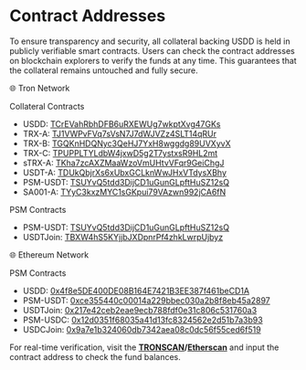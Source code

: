 # Contract Addresses

To ensure transparency and security, all collateral backing USDD is held in publicly verifiable smart contracts. Users can check the contract addresses on blockchain explorers to verify the funds at any time. This guarantees that the collateral remains untouched and fully secure.

🌐 Tron Network

Collateral Contracts

* USDD: [TCrEVahRbhDFB6uRXEWUg7wkptXvg47GKs](https://tronscan.org/#/address/TCrEVahRbhDFB6uRXEWUg7wkptXvg47GKs)
* TRX-A: [TJ1VWPvFVq7sVsN7J7dWJVZz4SLT14qRUr](https://tronscan.org/#/contract/TJ1VWPvFVq7sVsN7J7dWJVZz4SLT14qRUr)
* TRX-B: [TGQKnHDQNyc3QeHJ7YxH8wggdg89UVXyvX](https://tronscan.org/#/contract/TGQKnHDQNyc3QeHJ7YxH8wggdg89UVXyvX)
* TRX-C: [TPUPPLTYLdbW4jxwD5g2T7ystxsR9HL2mt](https://tronscan.org/#/contract/TPUPPLTYLdbW4jxwD5g2T7ystxsR9HL2mt)
* sTRX-A: [TKha7zcAXZMaaWzoVmUHtvVFqr9GeiChgJ](https://tronscan.org/#/contract/TKha7zcAXZMaaWzoVmUHtvVFqr9GeiChgJ)
* USDT-A: [TDUkQbjrXs6xUbxGCLknWwJHxVTdysXBhy](https://tronscan.org/#/contract/TDUkQbjrXs6xUbxGCLknWwJHxVTdysXBhy)
* PSM-USDT: [TSUYvQ5tdd3DijCD1uGunGLpftHuSZ12sQ](https://tronscan.org/#/contract/TSUYvQ5tdd3DijCD1uGunGLpftHuSZ12sQ)
* SA001-A: [TYyC3kxzMYC1sGKpui79VAzwn992jCA6fN](https://tronscan.org/#/contract/TYyC3kxzMYC1sGKpui79VAzwn992jCA6fN)

PSM Contracts

* PSM-USDT: [TSUYvQ5tdd3DijCD1uGunGLpftHuSZ12sQ](https://tronscan.org/#/contract/TSUYvQ5tdd3DijCD1uGunGLpftHuSZ12sQ)
* USDTJoin: [TBXW4hS5KYjjbJXDpnrPf4zhkLwrpUjbyz](https://tronscan.org/#/contract/TBXW4hS5KYjjbJXDpnrPf4zhkLwrpUjbyz)



🌐 Ethereum Network

PSM Contracts

* USDD: [0x4f8e5DE400DE08B164E7421B3EE387f461beCD1A](https://etherscan.io/address/0x4f8e5de400de08b164e7421b3ee387f461becd1a)
* PSM-USDT: [0xce355440c00014a229bbec030a2b8f8eb45a2897](https://etherscan.io/address/0xce355440c00014a229bbec030a2b8f8eb45a2897)
* USDTJoin: [0x217e42ceb2eae9ecb788fdf0e31c806c531760a3](https://etherscan.io/address/0x217e42ceb2eae9ecb788fdf0e31c806c531760a3)
* PSM-USDC: [0x12d0351f68035a41d13fc8324562e2d51b7a3b93](https://app.gitbook.com/u/9ELtxZ7pWkcoYJhnIj5HHLGKnDt2)
* USDCJoin: [0x9a7e1b324060db7342aea08c0dc56f55ced6f519](https://app.gitbook.com/u/9ELtxZ7pWkcoYJhnIj5HHLGKnDt2)



For real-time verification, visit the [**TRONSCAN**](https://tronscan.org/#/)**/**[**Etherscan**](https://etherscan.io/) and input the contract address to check the fund balances.
